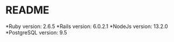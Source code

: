 # README

*Ruby version: 2.6.5
*Rails version: 6.0.2.1
*NodeJs version: 13.2.0
*PostgreSQL version: 9.5

